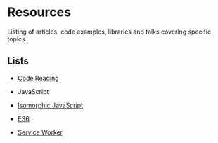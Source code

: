 # Resources

Listing of articles, code examples, libraries and talks covering specific topics.

## Lists

* [Code Reading](list/code.reading.md)

* JavaScript
 * [Isomorphic JavaScript](list/isomorphic.javascript.md)
 * [ES6](list/es6.md)
 * [Service Worker](list/service.worker.md)
